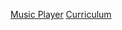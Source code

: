 [Music Player](https://artechfuz3d-studio.github.io/FreeCodeCampCourses/JS/Alg&DataStruct/MusicPlayer/)
[Curriculum](https://www.freecodecamp.org/learn/javascript-algorithms-and-data-structures-v8/)